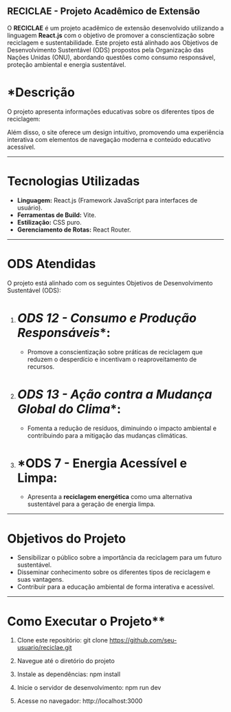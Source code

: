 

## RECICLAE - Projeto Acadêmico de Extensão
O **RECICLAE** é um projeto acadêmico de extensão desenvolvido utilizando a linguagem **React.js** com o objetivo de promover a conscientização sobre reciclagem e sustentabilidade. Este projeto está alinhado aos Objetivos de Desenvolvimento Sustentável (ODS) propostos pela Organização das Nações Unidas (ONU), abordando questões como consumo responsável, proteção ambiental e energia sustentável.

# *Descrição
O projeto apresenta informações educativas sobre os diferentes tipos de reciclagem:

Além disso, o site oferece um design intuitivo, promovendo uma experiência interativa com elementos de navegação moderna e conteúdo educativo acessível.

---

# Tecnologias Utilizadas
- **Linguagem:** React.js (Framework JavaScript para interfaces de usuário).
- **Ferramentas de Build:** Vite.
- **Estilização:** CSS puro.
- **Gerenciamento de Rotas:** React Router.

---

# ODS Atendidas
O projeto está alinhado com os seguintes Objetivos de Desenvolvimento Sustentável (ODS):

1. # *ODS 12 - Consumo e Produção Responsáveis**:
   - Promove a conscientização sobre práticas de reciclagem que reduzem o desperdício e incentivam o reaproveitamento de recursos.

2. # *ODS 13 - Ação contra a Mudança Global do Clima**:
   - Fomenta a redução de resíduos, diminuindo o impacto ambiental e contribuindo para a mitigação das mudanças climáticas.

3. # *ODS 7 - Energia Acessível e Limpa:
   - Apresenta a **reciclagem energética** como uma alternativa sustentável para a geração de energia limpa.

---

# Objetivos do Projeto
- Sensibilizar o público sobre a importância da reciclagem para um futuro sustentável.
- Disseminar conhecimento sobre os diferentes tipos de reciclagem e suas vantagens.
- Contribuir para a educação ambiental de forma interativa e acessível.

---

# Como Executar o Projeto**
1. Clone este repositório:
   git clone https://github.com/seu-usuario/reciclae.git

2. Navegue até o diretório do projeto
3. Instale as dependências:
   npm install

4. Inicie o servidor de desenvolvimento:
   npm run dev
   
5. Acesse no navegador:
   http://localhost:3000


